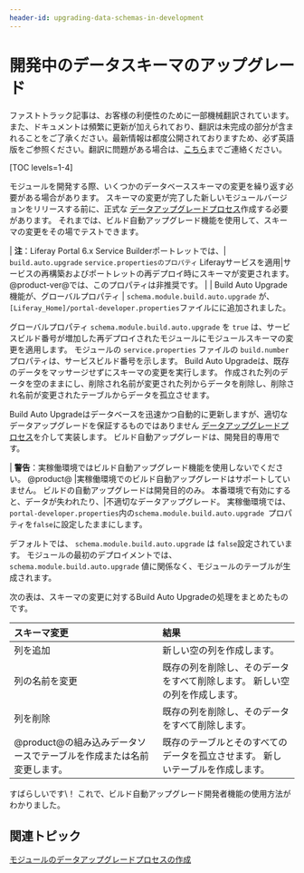 ```yaml
---
header-id: upgrading-data-schemas-in-development
---
```


# 開発中のデータスキーマのアップグレード

<p class="alert alert-info"><span class="wysiwyg-color-blue120">ファストトラック記事は、お客様の利便性のために一部機械翻訳されています。また、ドキュメントは頻繁に更新が加えられており、翻訳は未完成の部分が含まれることをご了承ください。最新情報は都度公開されておりますため、必ず英語版をご参照ください。翻訳に問題がある場合は、<a href="mailto:support-content-jp@liferay.com">こちら</a>までご連絡ください。</span></p>

[TOC levels=1-4]

モジュールを開発する際、いくつかのデータベーススキーマの変更を繰り返す必要がある場合があります。 スキーマの変更が完了した新しいモジュールバージョンをリリースする前に、正式な [データアップグレードプロセス](/docs/7-1/tutorials/-/knowledge_base/t/creating-an-upgrade-process-for-your-app)作成する必要があります。 それまでは、ビルド自動アップグレード機能を使用して、スキーマの変更をその場でテストできます。

| **注**：Liferay Portal 6.x Service Builderポートレットでは、| `build.auto.upgrade` `service.propertiesのプロパティ` Liferayサービスを適用|サービスの再構築およびポートレットの再デプロイ時にスキーマが変更されます。 @product-ver@では、このプロパティは非推奨です。 | | Build Auto Upgrade機能が、グローバルプロパティ | `schema.module.build.auto.upgrade` が、`[Liferay_Home]/portal-developer.properties`ファイルにに追加されました。

グローバルプロパティ `schema.module.build.auto.upgrade` を `true` は、サービスビルド番号が増加した再デプロイされたモジュールにモジュールスキーマの変更を適用します。 モジュールの `service.properties` ファイルの `build.number` プロパティは、サービスビルド番号を示します。 Build Auto Upgradeは、既存のデータをマッサージせずにスキーマの変更を実行します。 作成された列のデータを空のままにし、削除され名前が変更された列からデータを削除し、削除され名前が変更されたテーブルからデータを孤立させます。

Build Auto Upgradeはデータベースを迅速かつ自動的に更新しますが、適切なデータアップグレードを保証するものではありません [データアップグレードプロセス](/docs/7-1/tutorials/-/knowledge_base/t/creating-an-upgrade-process-for-your-app)を介して実装します。 ビルド自動アップグレードは、開発目的専用です。

| **警告**：実稼働環境ではビルド自動アップグレード機能を使用しないでください。 @product@ |実稼働環境でのビルド自動アップグレードはサポートしていません。 ビルドの自動アップグレードは開発目的のみ。 本番環境で有効にすると、データが失われたり、|不適切なデータアップグレード。 実稼働環境では、` portal-developer.properties`内の`schema.module.build.auto.upgrade `プロパティを`false`に設定したままにします。

デフォルトでは、 `schema.module.build.auto.upgrade` は `false`設定されています。 モジュールの最初のデプロイメントでは、 `schema.module.build.auto.upgrade` 値に関係なく、モジュールのテーブルが生成されます。

次の表は、スキーマの変更に対するBuild Auto Upgradeの処理をまとめたものです。

| スキーマ変更                                  | 結果                                       |
|:--------------------------------------- |:---------------------------------------- |
| 列を追加                                    | 新しい空の列を作成します。                            |
| 列の名前を変更                                 | 既存の列を削除し、そのデータをすべて削除します。 新しい空の列を作成します。   |
| 列を削除                                    | 既存の列を削除し、そのデータをすべて削除します。                 |
| @product@の組み込みデータソースでテーブルを作成または名前変更します。 | 既存のテーブルとそのすべてのデータを孤立させます。 新しいテーブルを作成します。 |

すばらしいです\！ これで、ビルド自動アップグレード開発者機能の使用方法がわかりました。

## 関連トピック

[モジュールのデータアップグレードプロセスの作成](/docs/7-1/tutorials/-/knowledge_base/t/creating-an-upgrade-process-for-your-app)

